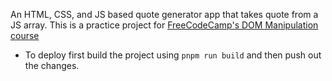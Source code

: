 An HTML, CSS, and JS based quote generator app that takes quote from a JS array. This is a practice project for [FreeCodeCamp's DOM Manipulation course](https://youtu.be/5fb2aPlgoys)

- To deploy first build the project using `pnpm run build` and then push out the changes.

